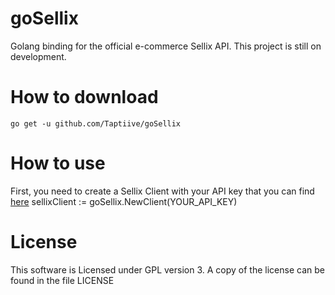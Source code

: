 # goSellix
Golang binding for the official e-commerce Sellix API.
This project is still on development.

# How to download
    go get -u github.com/Taptiive/goSellix

# How to use
First, you need to create a Sellix Client with your API key that you can find [here](https://dashboard.sellix.io/settings/security)
    sellixClient := goSellix.NewClient(YOUR_API_KEY)

# License
This software is Licensed under GPL version 3. A copy of the license can be found in the file LICENSE
